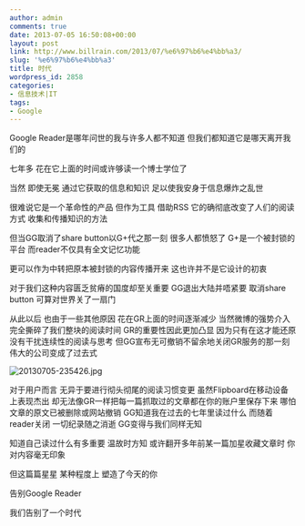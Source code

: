 ```yaml
---
author: admin
comments: true
date: 2013-07-05 16:50:08+00:00
layout: post
link: http://www.billrain.com/2013/07/%e6%97%b6%e4%bb%a3/
slug: '%e6%97%b6%e4%bb%a3'
title: 时代
wordpress_id: 2858
categories:
- 信息技术|IT
tags:
- Google
---
```


Google Reader是哪年问世的我与许多人都不知道 但我们都知道它是哪天离开我们的

七年多 花在它上面的时间或许够读一个博士学位了

当然 即使无冕 通过它获取的信息和知识 足以使我安身于信息爆炸之乱世

很难说它是一个革命性的产品 但作为工具 借助RSS 它的确彻底改变了人们的阅读方式 收集和传播知识的方法

但当GG取消了share button以G+代之那一刻 很多人都愤怒了 G+是一个被封锁的平台 而reader不仅具有全文记忆功能

更可以作为中转把原本被封锁的内容传播开来 这也许并不是它设计的初衷

对于我们这种内容匮乏贫瘠的国度却至关重要 GG退出大陆并唔紧要 取消share button 可算对世界关了一扇门<!-- more -->

从此以后 也由于一些其他原因 花在GR上面的时间逐渐减少 当然微博的强势介入 完全撕碎了我们整块的阅读时间 GR的重要性因此更加凸显 因为只有在这才能还原没有干扰连续性的阅读与思考 但GG宣布无可撤销不留余地关闭GR服务的那一刻 伟大的公司变成了过去式

![20130705-235426.jpg]({{site.baseurl}}/assets/images/blog/20130705-235426.jpg)

对于用户而言 无异于要进行彻头彻尾的阅读习惯变更 虽然Flipboard在移动设备上表现杰出 却无法像GR一样把每一篇抓取过的文章都在你的账户里保存下来 哪怕文章的原文已被删除或网站撤销 GG知道我在过去的七年里读过什么 而随着reader关闭 一切纪录随之消逝 GG变得与我们同样无知

知道自己读过什么有多重要 温故时方知 或许翻开多年前某一篇加星收藏文章时 你对内容毫无印象

但这篇篇星星 某种程度上 塑造了今天的你

告别Google Reader

我们告别了一个时代
